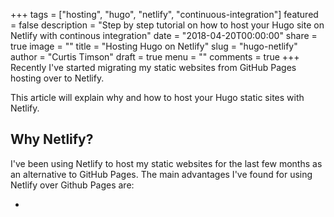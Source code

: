 +++
tags = ["hosting", "hugo", "netlify", "continuous-integration"]
featured = false
description = "Step by step tutorial on how to host your Hugo site on Netlify with continous integration"
date = "2018-04-20T00:00:00"
share = true
image = ""
title = "Hosting Hugo on Netlify"
slug = "hugo-netlify"
author = "Curtis Timson"
draft = true
menu = ""
comments = true
+++
Recently I've started migrating my static websites from GitHub Pages hosting over to Netlify.

This article will explain why and how to host your Hugo static sites with Netlify.

## Why Netlify?

I've been using Netlify to host my static websites for the last few months as an alternative to GitHub Pages. The main advantages I've found for using Netlify over Github Pages are:

 - 